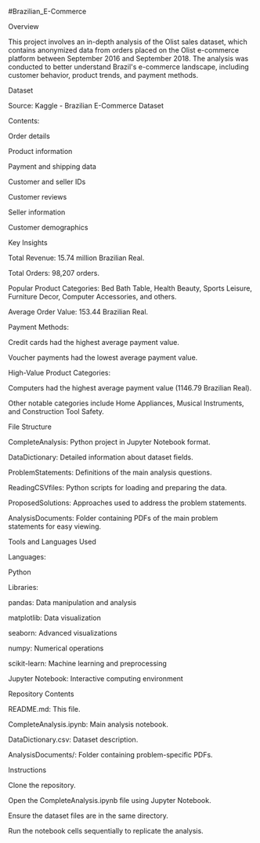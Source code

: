 #Brazilian_E-Commerce

Overview

This project involves an in-depth analysis of the Olist sales dataset, which contains anonymized data from orders placed on the Olist e-commerce platform between September 2016 and September 2018. The analysis was conducted to better understand Brazil's e-commerce landscape, including customer behavior, product trends, and payment methods.

Dataset

Source: Kaggle - Brazilian E-Commerce Dataset

Contents:

Order details

Product information

Payment and shipping data

Customer and seller IDs

Customer reviews

Seller information

Customer demographics

Key Insights

Total Revenue: 15.74 million Brazilian Real.

Total Orders: 98,207 orders.

Popular Product Categories: Bed Bath Table, Health Beauty, Sports Leisure, Furniture Decor, Computer Accessories, and others.

Average Order Value: 153.44 Brazilian Real.

Payment Methods:

Credit cards had the highest average payment value.

Voucher payments had the lowest average payment value.

High-Value Product Categories:

Computers had the highest average payment value (1146.79 Brazilian Real).

Other notable categories include Home Appliances, Musical Instruments, and Construction Tool Safety.

File Structure

CompleteAnalysis: Python project in Jupyter Notebook format.

DataDictionary: Detailed information about dataset fields.

ProblemStatements: Definitions of the main analysis questions.

ReadingCSVfiles: Python scripts for loading and preparing the data.

ProposedSolutions: Approaches used to address the problem statements.

AnalysisDocuments: Folder containing PDFs of the main problem statements for easy viewing.

Tools and Languages Used

Languages:

Python

Libraries:

pandas: Data manipulation and analysis

matplotlib: Data visualization

seaborn: Advanced visualizations

numpy: Numerical operations

scikit-learn: Machine learning and preprocessing

Jupyter Notebook: Interactive computing environment

Repository Contents

README.md: This file.

CompleteAnalysis.ipynb: Main analysis notebook.

DataDictionary.csv: Dataset description.

AnalysisDocuments/: Folder containing problem-specific PDFs.

Instructions

Clone the repository.

Open the CompleteAnalysis.ipynb file using Jupyter Notebook.

Ensure the dataset files are in the same directory.

Run the notebook cells sequentially to replicate the analysis.
